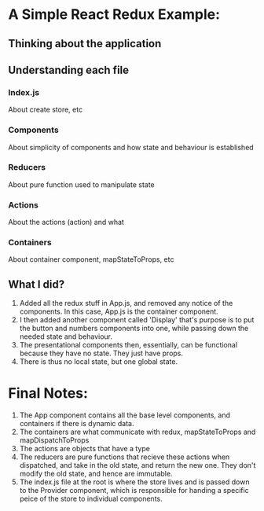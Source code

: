 # A Simple React Redux Example:

## Thinking about the application

## Understanding each file

### Index.js
About create store, etc

### Components
About simplicity of components and how state and behaviour is established

### Reducers
About pure function used to manipulate state

### Actions
About the actions (action) and what 

### Containers
About container component, mapStateToProps, etc


## What I did?
1. Added all the redux stuff in App.js, and removed any notice of the components. In this case, App.js is the container component.
2. I then added another component called 'Display' that's purpose is to put the button and numbers components into one, while passing down the needed state and behaviour.
3. The presentational components then, essentially, can be functional because they have no state. They just have props. 
4. There is thus no local state, but one global state.

# Final Notes:
1. The App component contains all the base level components, and containers if there is dynamic data.
2. The containers are what communicate with redux, mapStateToProps and mapDispatchToProps
3. The actions are objects that have a type
4. The reducers are pure functions that recieve these actions when dispatched, and take in the old state, and return the new one. They don't modify the old state, and hence are immutable. 
5. The index.js file at the root is where the store lives and is passed down to the Provider component, which is responsible for handing a specific peice of the store to individual components.